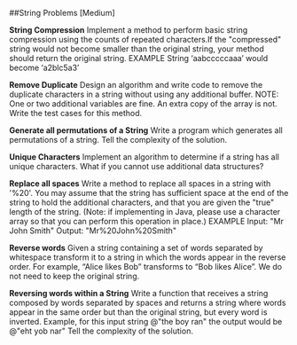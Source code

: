 ##String Problems [Medium]

__String Compression__
Implement a method to perform basic string compression using the counts of repeated characters.If the "compressed" string would not become smaller than the original string, your method should return the original string. 
EXAMPLE 
String ‘aabcccccaaa’ would become ‘a2blc5a3’

__Remove Duplicate__
Design an algorithm and write code to remove the duplicate characters in a string without using any additional buffer. 
NOTE: One or two additional variables are fine. An extra copy of the array is not. Write the test cases for this method.

__Generate all permutations of a String__
Write a program which generates all permutations of a string. Tell the complexity of the solution.

__Unique Characters__
Implement an algorithm to determine if a string has all unique characters. What if you cannot use additional data structures?

__Replace all spaces__
Write a method to replace all spaces in a string with '%20'. You may assume that the string has sufficient space at the end of the string to hold the additional characters, and that you are given the "true" length of the string. (Note: if implementing in Java, please use a character array so that you can perform this operation in place.) 
EXAMPLE 
Input: "Mr John Smith" 
Output: "Mr%20John%20Smith"

__Reverse words__
Given a string containing a set of words separated by whitespace transform it to a string in which the words appear in the reverse order. 
For example, “Alice likes Bob” transforms to “Bob likes Alice”. We do not need to keep the original string.

__Reversing words within a String__
Write a function that receives a string composed by words separated by spaces and returns a string where words appear in the same order but than the original string, but every word is inverted. 
Example, for this input string
@"the boy ran"
the output would be
@"eht yob nar"
Tell the complexity of the solution.
